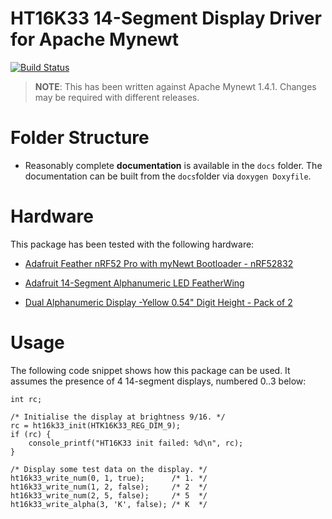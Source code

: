 # HT16K33 14-Segment Display Driver for Apache Mynewt

[![Build Status](https://travis-ci.org/microbuilder/mb_ht16k33.svg?branch=master)](https://travis-ci.org/microbuilder/mb_ht16k33)

> **NOTE**: This has been written against Apache Mynewt 1.4.1. Changes may be
  required with different releases.

# Folder Structure

- Reasonably complete **documentation** is available in the `docs` folder. The
documentation can be built from the `docs`folder via `doxygen Doxyfile`.

# Hardware

This package has been tested with the following hardware:

- [Adafruit Feather nRF52 Pro with myNewt Bootloader - nRF52832](https://www.adafruit.com/product/3574)

- [Adafruit 14-Segment Alphanumeric LED FeatherWing](https://www.adafruit.com/product/3089)

- [Dual Alphanumeric Display -Yellow 0.54" Digit Height - Pack of 2](https://www.adafruit.com/product/2154)

# Usage

The following code snippet shows how this package can be used. It assumes the
presence of 4 14-segment displays, numbered 0..3 below:

```
int rc;

/* Initialise the display at brightness 9/16. */
rc = ht16k33_init(HTK16K33_REG_DIM_9);
if (rc) {
    console_printf("HT16K33 init failed: %d\n", rc);
}

/* Display some test data on the display. */
ht16k33_write_num(0, 1, true);      /* 1. */
ht16k33_write_num(1, 2, false);     /* 2  */
ht16k33_write_num(2, 5, false);     /* 5  */
ht16k33_write_alpha(3, 'K', false); /* K  */
```

